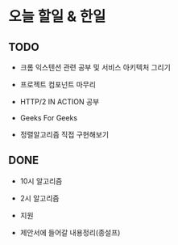 # 오늘 할일 & 한일

## TODO

- 크롬 익스텐션 관련 공부 및 서비스 아키텍처 그리기

- 프로젝트 컴포넌트 마무리

- HTTP/2 IN ACTION 공부

- Geeks For Geeks

- 정렬알고리즘 직접 구현해보기

## DONE

- 10시 알고리즘

- 2시 알고리즘

- 지원

- 제안서에 들어갈 내용정리(종설프)
